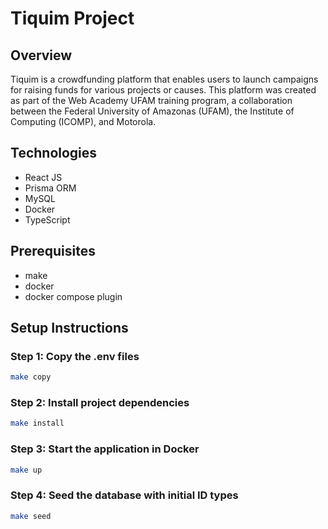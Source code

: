 # Tiquim Project

## Overview

Tiquim is a crowdfunding platform that enables users to launch campaigns for raising funds for various projects or causes. This platform was created as part of the Web Academy UFAM training program, a collaboration between the Federal University of Amazonas (UFAM), the Institute of Computing (ICOMP), and Motorola.

## Technologies

- React JS
- Prisma ORM
- MySQL
- Docker
- TypeScript

## Prerequisites

- make
- docker
- docker compose plugin

## Setup Instructions

### Step 1: Copy the .env files

```bash
make copy
```

### Step 2: Install project dependencies

```bash
make install
```

### Step 3: Start the application in Docker

```bash
make up
```

### Step 4: Seed the database with initial ID types

```bash
make seed
```